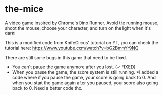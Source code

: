 # the-mice
A video game inspired by Chrome's Dino Runner. Avoid the running mouse, shoot the mouse, choose your character, and turn on the light when it's dark!

This is a modified code from KnifeCircus' tutorial on YT, you can check the tutorial here:
https://www.youtube.com/watch?v=bG2BmmYr9NQ

There are still some bugs in this game that need to be fixed.
- You can't pause the game anymore after you lost. (✓ FIXED)
- When you pause the game, the score system is still running.
*I added a code where if you pause the game, your score is going back to 0. And when you start the game again after you paused, your score also going back to 0. Need a better code tho.
